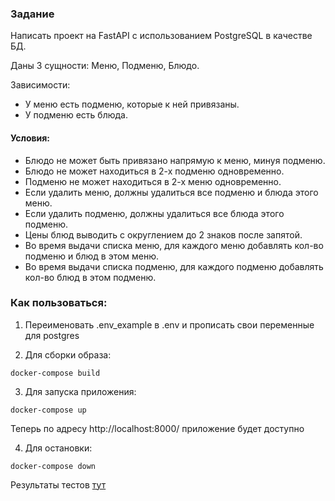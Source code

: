 ### Задание
Написать проект на FastAPI с использованием PostgreSQL в качестве БД.

Даны 3 сущности: Меню, Подменю, Блюдо.

Зависимости:

* У меню есть подменю, которые к ней привязаны.
* У подменю есть блюда.

#### Условия:
* Блюдо не может быть привязано напрямую к меню, минуя подменю.
* Блюдо не может находиться в 2-х подменю одновременно.
* Подменю не может находиться в 2-х меню одновременно.
* Если удалить меню, должны удалиться все подменю и блюда этого меню.
* Если удалить подменю, должны удалиться все блюда этого подменю.
* Цены блюд выводить с округлением до 2 знаков после запятой.
* Во время выдачи списка меню, для каждого меню добавлять кол-во подменю и блюд в этом меню.
* Во время выдачи списка подменю, для каждого подменю добавлять кол-во блюд в этом подменю.

### Как пользоваться:

1. Переименовать .env_example в .env и прописать свои переменные для postgres

2. Для сборки образа:

```
docker-compose build
```
3. Для запуска приложения:
```
docker-compose up
```
Теперь по адресу http://localhost:8000/ приложение будет доступно

4. Для остановки:
```
docker-compose down
```

Результаты тестов [тут](<menu app.postman_test_run.json>)
